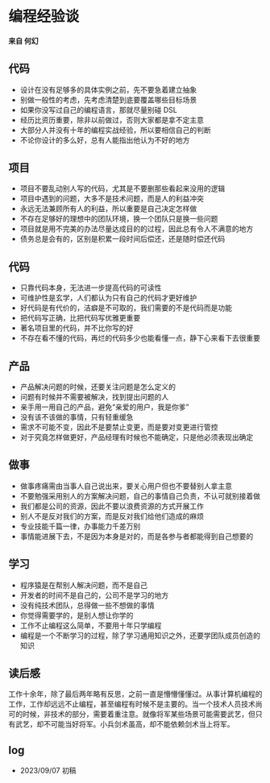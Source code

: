 # 编程经验谈

#### 来自 何幻

## 代码
- 设计在没有足够多的具体实例之前，先不要急着建立抽象
- 别做一般性的考虑，先考虑清楚到底要覆盖哪些目标场景
- 如果你没写过自己的编程语言，那就尽量别碰 DSL
- 经历比资历重要，除非以前做过，否则大家都是拿不定主意
- 大部分人并没有十年的编程实战经验，所以要相信自己的判断
- 不论你设计的多么好，总有人能指出他认为不好的地方

## 项目 
- 项目不要乱动别人写的代码，尤其是不要删那些看起来没用的逻辑
- 项目中遇到的问题，大多不是技术问题，而是人的利益冲突
- 永远无法兼顾所有人的利益，所以重要是自己决定怎样做
- 不存在足够好的理想中的团队环境，换一个团队只是换一些问题
- 项目就是用不完美的办法尽量达成目的的过程，因此总有令人不满意的地方
- 债务总是会有的，区别是积累一段时间后偿还，还是随时偿还代码
 
## 代码 
- 只靠代码本身，无法进一步提高代码的可读性
- 可维护性是玄学，人们都认为只有自己的代码才更好维护
- 好代码是有代价的，洁癖是不可取的，我们需要的不是代码而是功能
- 把代码写正确，比把代码写优雅更重要
- 著名项目里的代码，并不比你写的好
- 不存在看不懂的代码，再烂的代码多少也能看懂一点，静下心来看下去很重要

## 产品 
- 产品解决问题的时候，还要关注问题是怎么定义的
- 问题有时候并不需要被解决，找到提出问题的人
- 亲手用一用自己的产品，避免“亲爱的用户，我是你爹”
- 没有该不该做的事情，只有轻重缓急
- 需求不可能不变，因此不是要禁止变更，而是要对变更进行管控
- 对于究竟怎样做更好，产品经理有时候也不能确定，只是他必须表现出确定

## 做事 
- 做事疼痛需由当事人自己说出来，要关心用户但也不要替别人拿主意
- 不要勉强采用别人的方案解决问题，自己的事情自己负责，不认可就别接着做
- 我们都是公司的资源，因此不要以浪费资源的方式开展工作
- 别人不是反对我们的方案，而是反对我们给他们造成的麻烦
- 专业技能千篇一律，办事能力千差万别
- 事情能进展下去，不是因为本身是对的，而是各参与者都能得到自己想要的

## 学习 
- 程序猿是在帮别人解决问题，而不是自己
- 开发者的时间不是自己的，公司不是学习的地方
- 没有纯技术团队，总得做一些不想做的事情
- 你觉得需要学的，是别人想让你学的
- 工作不止编程这么简单，不要用十年只学编程
- 编程是一个不断学习的过程，除了学习通用知识之外，还要学团队成员创造的知识

## 读后感
工作十余年，除了最后两年略有反思，之前一直是懵懵懂懂过。从事计算机编程的工作，工作却远远不止编程，甚至编程有时候不是主要的。当一个技术人员技术尚可的时候，非技术的部分，需要着重注意。就像将军某些场景可能需要武艺，但只有武艺，却不可能当好将军。小兵剑术虽高，却不能依赖剑术当上将军。

## log

- 2023/09/07 初稿